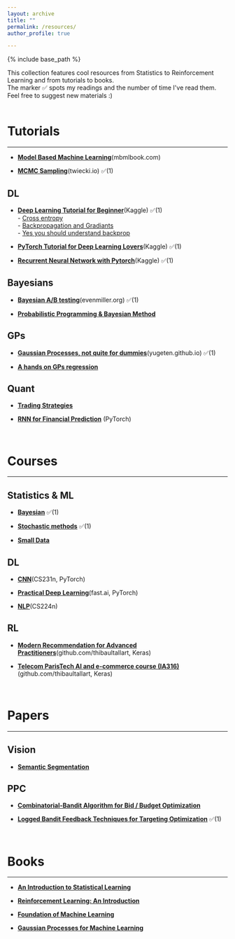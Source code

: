 ```yaml
---
layout: archive
title: ""
permalink: /resources/
author_profile: true

---
```


{% include base_path %}

This collection features cool resources from Statistics to Reinforcement Learning and from tutorials to books.<br>
The marker ✅ spots my readings and the number of time I've read them. Feel free to suggest new materials :)
<br><br>

# Tutorials
-----

+ [**Model Based Machine Learning**](http://www.mbmlbook.com/toc.html)(mbmlbook.com)

+ [**MCMC Sampling**](https://twiecki.io/blog/2015/11/10/mcmc-sampling/)(twiecki.io) ✅(1)

## DL

+ [**Deep Learning Tutorial for Beginner**](https://www.kaggle.com/kanncaa1/deep-learning-tutorial-for-beginners)(Kaggle) ✅(1)
     <br> - [Cross entropy](https://peterroelants.github.io/posts/cross-entropy-softmax/)
     <br> - [Backpropagation and Gradiants](http://cs231n.stanford.edu/slides/2018/cs231n_2018_ds02.pdf)
     <br> - [Yes you should understand backprop](https://medium.com/@karpathy/yes-you-should-understand-backprop-e2f06eab496b)

+ [**PyTorch Tutorial for Deep Learning Lovers**](https://www.kaggle.com/kanncaa1/pytorch-tutorial-for-deep-learning-lovers)(Kaggle) ✅(1)

+ [**Recurrent Neural Network with Pytorch**](https://www.kaggle.com/kanncaa1/recurrent-neural-network-with-pytorch)(Kaggle) ✅(1)

## Bayesians

+ [**Bayesian A/B testing**](https://www.evanmiller.org/bayesian-ab-testing.html)(evenmiller.org) ✅(1)

+ [**Probabilistic Programming & Bayesian Method**](https://github.com/Vincent-Maladiere/Probabilistic-Programming-and-Bayesian-Methods-for-Hackers)

## GPs

+ [**Gaussian Processes, not quite for dummies**](https://yugeten.github.io/posts/2019/09/GP/)(yugeten.github.io) ✅(1)

+ [**A hands on GPs regression**](https://github.com/dfm/gp/blob/master/worksheet.ipynb)

## Quant

+ [**Trading Strategies**](https://colab.research.google.com/drive/1FzLCI0AO3c7A4bp9Fi01UwXeoc7BN8sW#scrollTo=-SBhFpqZiEfx)

+ [**RNN for Financial Prediction**](https://chandlerzuo.github.io/blog/2017/11/darnn) (PyTorch)

<br>

# Courses 
-------

## Statistics & ML

+ [**Bayesian**](https://www.dropbox.com/sh/xm781fvzzhrumf9/AADd882B5sO3jXSBxnxH9dt3a?dl=0) ✅(1)

+ [**Stochastic methods**](https://www.dropbox.com/sh/kz9cmoziy5hfrk7/AABe0MfCRAPRtZ90BBmRftV4a?dl=0) ✅(1)

+ [**Small Data**](https://www.dropbox.com/sh/x9bvj0v3rhct9po/AAAJAirKg-_gynqXAIdFbwcoa?dl=0)

## DL

+ [**CNN**](http://cs231n.github.io/)(CS231n, PyTorch)

+ [**Practical Deep Learning**](https://course.fast.ai/)(fast.ai, PyTorch)

+ [**NLP**](http://web.stanford.edu/class/cs224n/)(CS224n)

## RL

+ [**Modern Recommendation for Advanced Practitioners**](https://github.com/thibaultallart/bandit-reco)(github.com/thibaultallart, Keras)

+ [**Telecom ParisTech AI and e-commerce course (IA316)**](https://github.com/thibaultallart/IA316-2020)(github.com/thibaultallart, Keras)

<br>

# Papers
------

## Vision

+ [**Semantic Segmentation**](https://www.dropbox.com/s/jj08jjuwmq998my/Predicting%20Deeper%20into%20the%20Future%20of%20Semantic%20Segmentation.pdf?dl=0)

## PPC

+ [**Combinatorial-Bandit Algorithm for Bid / Budget Optimization**](https://www.dropbox.com/s/eagtc15dg0dm3l3/Combinatorial-Bandit%20Algorithm%20for%20Bid%20Budget%20Optimization.pdf?dl=0)

+ [**Logged Bandit Feedback Techniques for Targeting Optimization**](https://www.dropbox.com/s/7tpjioxvwoexulz/Logged%20Bandit%20Feedback%20Techniques%20for%20Targeting%20Optimization.pdf?dl=0) ✅(1)

<br>

# Books
-------

+ [**An Introduction to Statistical Learning**](https://www.dropbox.com/s/1puqrqqgzng16tb/ISLR%20Seventh%20Printing.pdf?dl=0)

+ [**Reinforcement Learning: An Introduction**](https://www.dropbox.com/s/08f97evsppu5tz6/SuttonBartoIPRLBook2ndEd.pdf?dl=0)

+ [**Foundation of Machine Learning**](https://www.dropbox.com/s/nweuqrhkbid4jvy/foundations_of_machine_learning.pdf?dl=0)

+ [**Gaussian Processes for Machine Learning**](https://www.dropbox.com/s/q50zykqom9z7xur/Gaussian_Processes_RW.pdf?dl=0)
